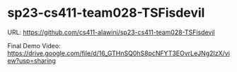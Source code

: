 # sp23-cs411-team028-TSFisdevil
URL: https://github.com/cs411-alawini/sp23-cs411-team028-TSFisdevil

Final Demo Video: https://drive.google.com/file/d/16_GTHnSQ0hS8pcNFYT3EOvrLeJNg2IzX/view?usp=sharing
